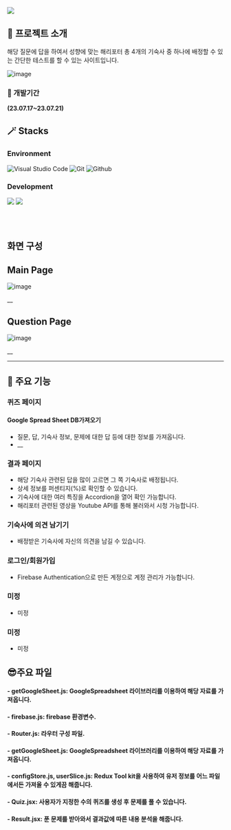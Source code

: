 <img src="https://capsule-render.vercel.app/api?type=waving&color=auto&height=200&section=header&text=🧙‍♂️Harry_Potter🧙‍♂️&fontSize=90" />


## :bicyclist: 프로젝트 소개

해당 질문에 답을 하여서 성향에 맞는 해리포터 총 4개의 기숙사 중 
하나에 배정할 수 있는 간단한 테스트를 할 수 있는 사이트입니다. 


![image](https://github.com/jaeyoung9083/Outsourcing_project/assets/69897998/2ef91f24-e903-4908-ac72-fe98ce133f23)


### :boxing_glove: 개발기간

**(23.07.17~23.07.21)**

## :magic_wand: Stacks

### Environment

![Visual Studio Code](https://img.shields.io/badge/Visual%20Studio%20Code-007ACC?style=for-the-badge&logo=Visual%20Studio%20Code&logoColor=white)
![Git](https://img.shields.io/badge/Git-F05032?style=for-the-badge&logo=Git&logoColor=white)
![Github](https://img.shields.io/badge/GitHub-181717?style=for-the-badge&logo=GitHub&logoColor=white)

### Development

<img src="https://img.shields.io/badge/React-61DAFB?style=for-the-badge&logo=React&logoColor=white"/> <img src="https://img.shields.io/badge/firebase-FFCA28?style=for-the-badge&logo=firebase&logoColor=white"/> 

<br/><br/>

## 화면 구성

## Main Page

![image](https://github.com/jaeyoung9083/Outsourcing_project/assets/69897998/cdd80444-92d5-46b6-9ae8-65f293acce8b)


__

## Question Page

![image](https://github.com/jaeyoung9083/Outsourcing_project/assets/69897998/eec77011-a871-4b81-a1ac-fcc1a46deb21)


__

---

## :partying_face: 주요 기능

### 퀴즈 페이지

#### Google Spread Sheet DB가져오기

- 질문, 답, 기숙사 정보, 문제에 대한 답 등에 대한 정보를 가져옵니다.
- __

### 결과 페이지

- 해당 기숙사 관련된 답을 많이 고르면 그 쪽 기숙사로 배정됩니다.
- 상세 정보를 퍼센티지(%)로 확인할 수 있습니다.
- 기숙사에 대한 여러 특징을 Accordion을 열어 확인 가능합니다.
- 해리포터 관련된 영상을 Youtube API를 통해 불러와서 시청 가능합니다.

### 기숙사에 의견 남기기
- 배정받은 기숙사에 자신의 의견을 남길 수 있습니다.

### 로그인/회원가입

- Firebase Authentication으로 만든 계정으로 계정 관리가 가능합니다.

### 미정

- 미정

### 미정

- 미정

## :sunglasses:주요 파일

#### - getGoogleSheet.js: GoogleSpreadsheet 라이브러리를 이용하여 해당 자료를 가져옵니다.
#### - firebase.js: firebase 환경변수.
#### - Router.js: 라우터 구성 파일.
#### - getGoogleSheet.js: GoogleSpreadsheet 라이브러리를 이용하여 해당 자료를 가져옵니다.
#### - configStore.js, userSlice.js: Redux Tool kit을 사용하여 유저 정보를 어느 파일에서든 가져올 수 있게끔 해줍니다.
#### - Quiz.jsx: 사용자가 지정한 수의 퀴즈를 생성 후 문제를 풀 수 있습니다.
#### - Result.jsx: 푼 문제를 받아와서 결과값에 따른 내용 분석을 해줍니다. 


<br/><br/>

<br/><br/>
